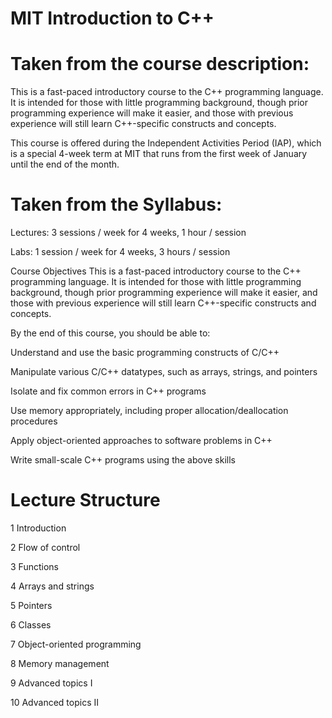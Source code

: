 # MIT Introduction to C++



# Taken from the course description: 

This is a fast-paced introductory course to the C++ programming language. It is intended for those with little programming background, though prior programming experience will make it easier, and those with previous experience will still learn C++-specific constructs and concepts.

This course is offered during the Independent Activities Period (IAP), which is a special 4-week term at MIT that runs from the first week of January until the end of the month.


# Taken from the Syllabus:

Lectures: 3 sessions / week for 4 weeks, 1 hour / session

Labs: 1 session / week for 4 weeks, 3 hours / session

Course Objectives
This is a fast-paced introductory course to the C++ programming language. It is intended for those with little programming background, though prior programming experience will make it easier, and those with previous experience will still learn C++-specific constructs and concepts.

By the end of this course, you should be able to:

Understand and use the basic programming constructs of C/C++

Manipulate various C/C++ datatypes, such as arrays, strings, and pointers

Isolate and fix common errors in C++ programs

Use memory appropriately, including proper allocation/deallocation procedures

Apply object-oriented approaches to software problems in C++

Write small-scale C++ programs using the above skills

# Lecture Structure

1	  Introduction

2	  Flow of control

3	  Functions	

4	  Arrays and strings

5	  Pointers

6	  Classes

7	  Object-oriented programming

8	  Memory management

9	  Advanced topics I

10	Advanced topics II


